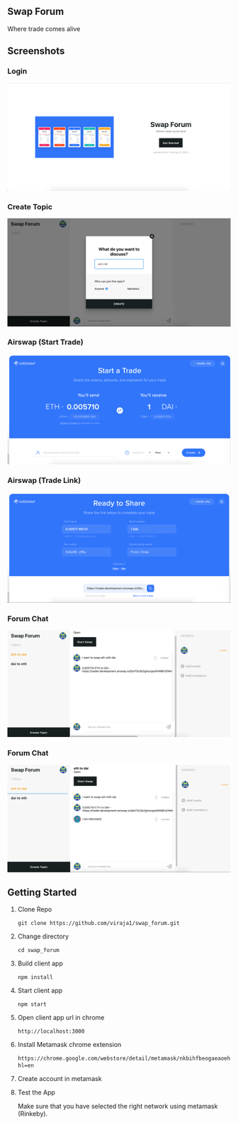 ## Swap Forum
Where trade comes alive

## Screenshots

### Login
![](screenshots/swap_1.png)

### Create Topic
![](screenshots/swap_2.png)

### Airswap (Start Trade)
![](screenshots/swap_3.png)

### Airswap (Trade Link)
![](screenshots/swap_4.png)

### Forum Chat
![](screenshots/swap_5.png)

### Forum Chat
![](screenshots/swap_6.png)

## Getting Started

1) Clone Repo

    ```
    git clone https://github.com/viraja1/swap_forum.git
    ```
    
2) Change directory
    
   ```
   cd swap_forum
   ```

3) Build client app

    ```
    npm install
    ```
    
4) Start client app

    ```
    npm start
    ```
    
5) Open client app url in chrome

    ```
    http://localhost:3000
    ```
    
6) Install Metamask chrome extension

    ```
    https://chrome.google.com/webstore/detail/metamask/nkbihfbeogaeaoehlefnkodbefgpgknn?hl=en
    ```
    
7) Create account in metamask
     
8) Test the App

    Make sure that you have selected the right network using 
    metamask (Rinkeby). 